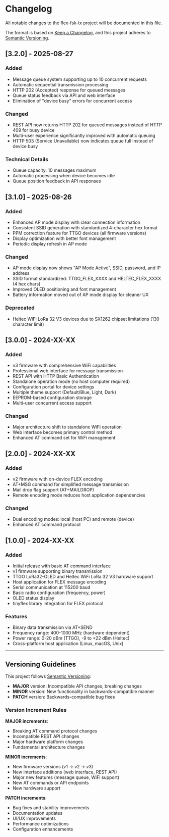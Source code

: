 # Changelog

All notable changes to the flex-fsk-tx project will be documented in this file.

The format is based on [Keep a Changelog](https://keepachangelog.com/en/1.0.0/),
and this project adheres to [Semantic Versioning](https://semver.org/spec/v2.0.0.html).

## [3.2.0] - 2025-08-27

### Added
- Message queue system supporting up to 10 concurrent requests
- Automatic sequential transmission processing
- HTTP 202 (Accepted) response for queued messages
- Queue status feedback via API and web interface
- Elimination of "device busy" errors for concurrent access

### Changed
- REST API now returns HTTP 202 for queued messages instead of HTTP 409 for busy device
- Multi-user experience significantly improved with automatic queuing
- HTTP 503 (Service Unavailable) now indicates queue full instead of device busy

### Technical Details
- Queue capacity: 10 messages maximum
- Automatic processing when device becomes idle
- Queue position feedback in API responses

## [3.1.0] - 2025-08-26

### Added
- Enhanced AP mode display with clear connection information
- Consistent SSID generation with standardized 4-character hex format
- PPM correction feature for TTGO devices (all firmware versions)
- Display optimization with better font management
- Periodic display refresh in AP mode

### Changed
- AP mode display now shows "AP Mode Active", SSID, password, and IP address
- SSID format standardized: TTGO_FLEX_XXXX and HELTEC_FLEX_XXXX (4 hex chars)
- Improved OLED positioning and font management
- Battery information moved out of AP mode display for cleaner UX

### Deprecated
- Heltec WiFi LoRa 32 V3 devices due to SX1262 chipset limitations (130 character limit)

## [3.0.0] - 2024-XX-XX

### Added
- v3 firmware with comprehensive WiFi capabilities
- Professional web interface for message transmission
- REST API with HTTP Basic Authentication
- Standalone operation mode (no host computer required)
- Configuration portal for device settings
- Multiple theme support (Default/Blue, Light, Dark)
- EEPROM-based configuration storage
- Multi-user concurrent access support

### Changed
- Major architecture shift to standalone WiFi operation
- Web interface becomes primary control method
- Enhanced AT command set for WiFi management

## [2.0.0] - 2024-XX-XX

### Added
- v2 firmware with on-device FLEX encoding
- AT+MSG command for simplified message transmission
- Mail drop flag support (AT+MAILDROP)
- Remote encoding mode reduces host application dependencies

### Changed
- Dual encoding modes: local (host PC) and remote (device)
- Enhanced AT command protocol

## [1.0.0] - 2024-XX-XX

### Added
- Initial release with basic AT command interface
- v1 firmware supporting binary transmission
- TTGO LoRa32-OLED and Heltec WiFi LoRa 32 V3 hardware support
- Host application for FLEX message encoding
- Serial communication at 115200 baud
- Basic radio configuration (frequency, power)
- OLED status display
- tinyflex library integration for FLEX protocol

### Features
- Binary data transmission via AT+SEND
- Frequency range: 400-1000 MHz (hardware dependent)
- Power range: 0-20 dBm (TTGO), -9 to +22 dBm (Heltec)
- Cross-platform host application (Linux, macOS, Unix)

---

## Versioning Guidelines

This project follows [Semantic Versioning](https://semver.org/):

- **MAJOR** version: Incompatible API changes, breaking changes
- **MINOR** version: New functionality in backwards-compatible manner
- **PATCH** version: Backwards-compatible bug fixes

### Version Increment Rules

**MAJOR increments**:
- Breaking AT command protocol changes
- Incompatible REST API changes
- Major hardware platform changes
- Fundamental architecture changes

**MINOR increments**:
- New firmware versions (v1 → v2 → v3)
- New interface additions (web interface, REST API)
- Major new features (message queue, WiFi support)
- New AT commands or API endpoints
- New hardware support

**PATCH increments**:
- Bug fixes and stability improvements
- Documentation updates
- UI/UX improvements
- Performance optimizations
- Configuration enhancements